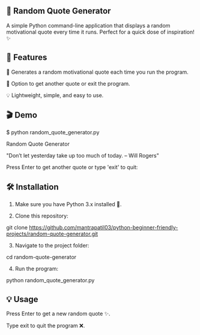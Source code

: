 ## 🌟 Random Quote Generator

A simple Python command-line application that displays a random motivational quote every time it runs. Perfect for a quick dose of inspiration! ✨

## 🚀 Features

📝 Generates a random motivational quote each time you run the program.

🔄 Option to get another quote or exit the program.

💡 Lightweight, simple, and easy to use.


## 🎬 Demo

$ python random_quote_generator.py

Random Quote Generator

"Don’t let yesterday take up too much of today. – Will Rogers"

Press Enter to get another quote or type 'exit' to quit:

## 🛠 Installation

1. Make sure you have Python 3.x installed 🐍.


2. Clone this repository:



git clone https://github.com/mantrapatil03/python-beginner-friendly-projects/random-quote-generator.git


3. Navigate to the project folder:



cd random-quote-generator

4. Run the program:



python random_quote_generator.py

## 💡 Usage

Press Enter to get a new random quote ✨.

Type exit to quit the program ❌.



